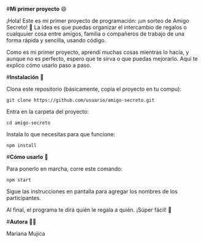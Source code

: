 #**Mi primer proyecto** 😄

¡Hola! Este es mi primer proyecto de programación: ¡un sorteo de Amigo Secreto! 🎁 La idea es que puedas organizar el intercambio de regalos o cualquuier cosa entre amigos, familia o compañeros de trabajo de una forma rápida y sencilla, usando código.

Como es mi primer proyecto, aprendí muchas cosas mientras lo hacía, y aunque no es perfecto, espero que te sirva o que puedas mejorarlo. Aquí te explico cómo usarlo paso a paso.

#**Instalación** 🚀

Clona este repositorio (básicamente, copia el proyecto en tu compu):

    git clone https://github.com/usuario/amigo-secreto.git

Entra en la carpeta del proyecto:

    cd amigo-secreto

Instala lo que necesitas para que funcione:

    npm install

#**Cómo usarlo** 🎈

Para ponerlo en marcha, corre este comando:

    npm start

Sigue las instrucciones en pantalla para agregar los nombres de los participantes.

Al final, el programa te dirá quién le regala a quién. ¡Súper fácil! 🎊

#**Autora** 👩‍💻

Mariana Mujica

